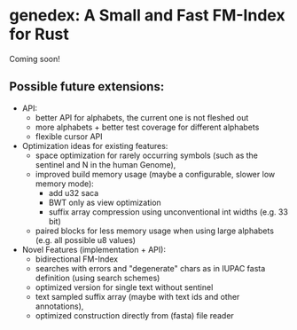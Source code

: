 # genedex: A Small and Fast FM-Index for Rust

Coming soon!

## Possible future extensions:

- API:
    - better API for alphabets, the current one is not fleshed out
    - more alphabets + better test coverage for different alphabets
    - flexible cursor API
- Optimization ideas for existing features:
    - space optimization for rarely occurring symbols (such as the sentinel and N in the human Genome),
    - improved build memory usage (maybe a configurable, slower low memory mode): 
        - add u32 saca
        - BWT only as view optimization 
        - suffix array compression using unconventional int widths (e.g. 33 bit)
    - paired blocks for less memory usage when using large alphabets (e.g. all possible u8 values)
- Novel Features (implementation + API):
    - bidirectional FM-Index
    - searches with errors and "degenerate" chars as in IUPAC fasta definition (using search schemes)
    - optimized version for single text without sentinel
    - text sampled suffix array (maybe with text ids and other annotations),
    - optimized construction directly from (fasta) file reader
